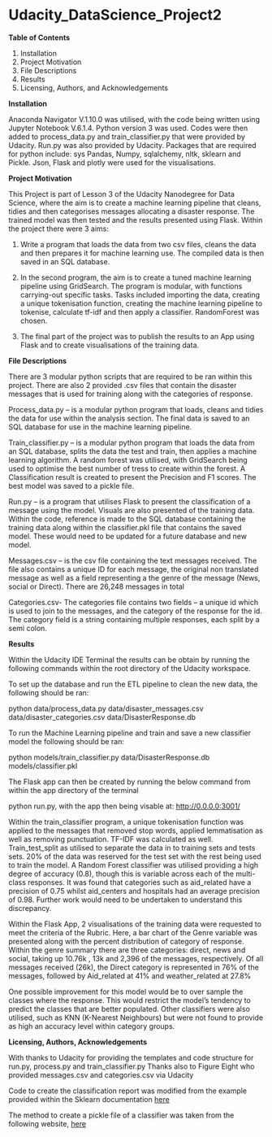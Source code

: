 # Udacity_DataScience_Project2

**Table of Contents**

  1.	Installation
  2.	Project Motivation
  3.	File Descriptions
  4.	Results
  5.	Licensing, Authors, and Acknowledgements


**Installation**

Anaconda Navigator V.1.10.0 was utilised, with the code being written using Jupyter Notebook V.6.1.4. Python version 3 was used. Codes were then added to process_data.py and train_classifier.py that were provided by Udacity. Run.py was also provided by Udacity. Packages that are required for python include: sys Pandas, Numpy, sqlalchemy, nltk, sklearn and Pickle. Json, Flask and plotly were used for the visualisations.


**Project Motivation**

This Project is part of Lesson 3 of the Udacity Nanodegree for Data Science, where the aim is to create a machine learning pipeline that cleans, tidies and then categorises messages allocating a disaster response. The trained model was then tested and the results presented using Flask.
Within the project there were 3 aims:

1.	Write a program that loads the data from two csv files, cleans the data and then prepares it for machine learning use. The compiled data is then saved in an SQL database.

2.	In the second program, the aim is to create a tuned machine learning pipeline using GridSearch. The program is modular, with functions carrying-out specific tasks. Tasks included importing the data, creating a unique tokenisation function, creating the machine learning pipeline to tokenise, calculate tf-idf and then apply a classifier. RandomForest was chosen. 

3.	The final part of the project was to publish the results to an App using Flask and to create visualisations of the training data.


 **File Descriptions**
 
There are 3 modular python scripts that are required to be ran within this project. There are also 2 provided .csv files that contain the disaster messages that is used for training along with the categories of response.

Process_data.py – is a modular python program that loads, cleans and tidies the data for use within the analysis section. The final data is saved to an SQL database for use in the machine learning pipeline.

Train_classifier.py – is a modular python program that loads the data from an SQL database, splits the data the test and train, then applies a machine learning algorithm. A random forest was utilised, with GridSearch being used to optimise the best number of tress to create within the forest. A Classification result is created to present the Precision and F1 scores. The best model was saved to a pickle file.

Run.py – is a program that utilises Flask to present the classification of a message using the model. Visuals are also presented of the training data. Within the code, reference is made to the SQL database containing the training data along within the classifier.pkl file that contains the saved model. These would need to be updated for a future database and new model. 

Messages.csv – is the csv file containing the text messages received. The file also contains a unique ID for each message, the original non translated message as well as a field representing a the genre of the message (News, social or Direct). There are 26,248 messages in total 

Categories.csv- The categories file contains two fields – a unique id which is used to join to the messages, and the category of the response for the id. The category field is a string containing multiple responses, each split by a semi colon. 


**Results**

Within the Udacity IDE Terminal the results can be obtain by running the following commands within the root directory of the Udacity workspace.

To set up the database and run the ETL pipeline to clean the new data, the following should be ran:

python data/process_data.py data/disaster_messages.csv data/disaster_categories.csv data/DisasterResponse.db

To run the Machine Learning pipeline and train and save a new classifier model the following should be ran:

python models/train_classifier.py data/DisasterResponse.db models/classifier.pkl

The Flask app can then be created by running the below command from within the app directory of the terminal

python run.py, with the app then being visable at: http://0.0.0.0:3001/

Within the train_classifier program, a unique tokenisation function was applied to the messages that removed stop words, applied lemmatisation as well as removing punctuation. TF-IDF was calculated as well. Train_test_split as utilised to separate the data in to training sets and tests sets. 20% of the data was reserved for the test set with the rest being used to train the model. A Random Forest classifier was utilised providing a high degree of accuracy (0.8), though this is variable across each of the multi-class responses. It was found that categories such as aid_related have a precision of 0.75 whilst aid_centers and hospitals had an average precision of 0.98. Further work would need to be undertaken to understand this discrepancy. 

Within the Flask App, 2 visualisations of the training data were requested to meet the criteria of the Rubric. Here, a bar chart of the Genre variable was presented along with the percent distribution of category of response. Within the genre summary there are three categories: direct, news and social, taking up 10.76k , 13k and 2,396 of the messages, respectively. Of all messages received (26k), the Direct category is represented in 76% of the messages, followed by Aid_related at 41% and weather_related at 27.8% 

One possible improvement for this model would be to over sample the classes where the response. This would restrict the model’s tendency to predict the classes that are better populated. Other classifiers were also utilised, such as KNN (K-Nearest Neighbours) but were not found to provide as high an accuracy level within category groups. 

**Licensing, Authors, Acknowledgements**

With thanks to Udacity for providing the templates and code structure for run.py, process.py and train_classifier.py
Thanks also to Figure Eight who provided messages.csv and categories.csv via Udacity

Code to create the classification report was modified from the example provided within the Sklearn documentation [here](https://scikit-learn.org/stable/modules/generated/sklearn.metrics.classification_report.html)

The method to create a pickle file of a classifier was taken from the following website, [here](https://pythonprogramming.net/pickle-classifier-save-nltk-tutorial/) 
